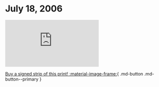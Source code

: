 # July 18, 2006

![](https://www.achewood.com/comic.php?date=07182006)

[Buy a signed strip of this print! :material-image-frame:](https://achewood-holiday-pop-up.myshopify.com/products/strip#07182006){ .md-button .md-button--primary }
